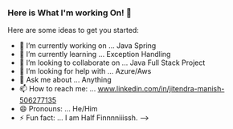 ### Here is What I'm working On! 👋


Here are some ideas to get you started:

- 🔭 I’m currently working on ... Java Spring 
- 🌱 I’m currently learning ... Exception Handling
- 👯 I’m looking to collaborate on ... Java Full Stack Project
- 🤔 I’m looking for help with ...  Azure/Aws
- 💬 Ask me about ... Anything
- 📫 How to reach me: ...  www.linkedin.com/in/jitendra-manish-506277135
- 😄 Pronouns: ... He/Him
- ⚡ Fun fact: ... I am Half Finnnniiissh.
-->

